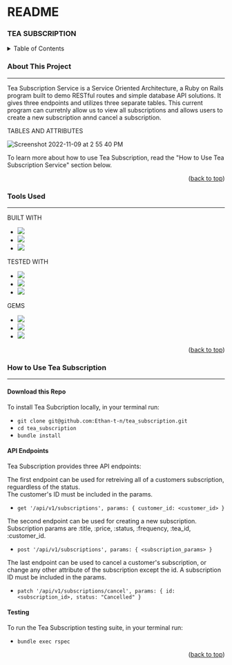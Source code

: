 # README

### TEA SUBSCRIPTION

<!-- TABLE OF CONTENTS -->
<details>
  <summary>Table of Contents</summary>
  <ol>
    <li>
      <a href="#about-this-project">About This Project</a>
      <ul>
        <li><a href="#tools-used">Tools Used</a></li>
      </ul>
    </li>
    <li>
      <a href="#how-to-use-tea-subscription">How to Use Tea Subscription Service</a>
      <ul>
        <li><a href="#download-this-repo">Download this Repo</a></li>
        <li><a href="#api-endpoints">API Endpoints</a></li>
        <li><a href="#testing">Testing</a></li>
      </ul>
  </ol>  
</details>

<!-- ABOUT THIS PROJECT -->
### About This Project
---
Tea Subscription Service is a Service Oriented Architecture, a Ruby on Rails program built to demo RESTful routes and simple database API solutions. It gives three endpoints and utilizes three separate tables. This current program can curretnly allow us to view all subscriptions and allows users to create a new subscription annd cancel a subscription.

TABLES AND ATTRIBUTES </br>

![Screenshot 2022-11-09 at 2 55 40 PM](https://user-images.githubusercontent.com/102835975/200950755-6c897088-6ede-497c-9932-e9a6de5b23a6.png)


To learn more about how to use Tea Subscription, read the "How to Use Tea Subscription Service" section below. 

<p align="right">(<a href="#top">back to top</a>)</p>

<!-- TOOLS USED -->
### Tools Used 
---

BUILT WITH 
* [<img src="https://img.shields.io/badge/Ruby-CC342D?style=for-the-badge&logo=ruby&logoColor=white"/>](https://www.ruby-lang.org/en/) <br>
* [<img src="https://img.shields.io/badge/Ruby_on_Rails-CC0000?style=for-the-badge&logo=ruby-on-rails&logoColor=white"/>](https://rubyonrails.org/) <br>
* [<img src="https://img.shields.io/badge/Postman-FF6C37?style=for-the-badge&logo=Postman&logoColor=white"/>](https://www.postman.com/product/what-is-postman/)<br>


TESTED WITH
* [<img src="https://img.shields.io/badge/-RSpec-red"/>](https://rspec.info/) <br>
* [<img src="https://img.shields.io/badge/-pry-brightgreen"/>](https://pry.github.io/)
* [<img src="https://img.shields.io/badge/-SimpleCov-yellow"/>](https://github.com/simplecov-ruby/simplecov)

GEMS 

* [<img src="https://img.shields.io/badge/-jsonapi--serializer-brightgreen"/>](https://github.com/jsonapi-serializer/jsonapi-serializer)
* [<img src="https://img.shields.io/badge/-Factory__Bot-brightgreen"/>](https://github.com/thoughtbot/factory_bot_rails)
* [<img src="https://img.shields.io/badge/-Faker-brightgreen"/>](https://github.com/faker-ruby/faker)

<p align="right">(<a href="#top">back to top</a>)</p>

<!-- HOW TO USE TEA SUBSCRIPTION -->
### How to Use Tea Subscription
---

#### Download this Repo 
To install Tea Subcription locally, in your terminal run: </br>
* `git clone git@github.com:Ethan-t-n/tea_subscription.git`
* `cd tea_subscription` 
* `bundle install`

#### API Endpoints 
Tea Subscription provides three API endpoints: </br>

The first endpoint can be used for retreiving all of a customers subscription, reguardless of the status. </br>
The customer's ID must be included in the params.</br>

- `get '/api/v1/subscriptions', params: { customer_id: <customer_id> }`

The second endpoint can be used for creating a new subscription. </br>
  Subscription params are :title, :price, :status, :frequency, :tea_id, :customer_id.</br>

- `post '/api/v1/subscriptions', params: { <subscription_params> }`

The last endpoint can be used to cancel a customer's subscription, or change any other attribute of the subscription except the id. A subscription ID must be included in the params. </br>

- `patch '/api/v1/subscriptions/cancel', params: { id: <subscription_id>, status: "Cancelled" }` 

#### Testing 
To run the Tea Subscription testing suite, in your terminal run: 
* `bundle exec rspec`

<p align="right">(<a href="#top">back to top</a>)</p>


